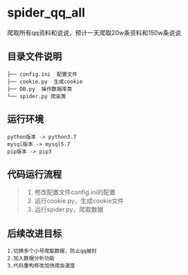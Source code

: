 # spider_qq_all
爬取所有qq资料和说说，预计一天爬取20w条资料和150w条说说

## 目录文件说明
    ├── config.ini  配置文件
    ├── cookie.py  生成cookie
    ├── DB.py  操作数据库类
    └── spider.py 爬虫类

## 运行环境
    python版本 -> python3.7
    mysql版本 -> mysql5.7
    pip版本 -> pip3

## 代码运行流程
>1. 修改配置文件config.ini的配置
>2. 运行cookie.py，生成cookie文件
>3. 运行spider.py，爬取数据

## 后续改进目标
    1.切换多个小号爬取数据，防止qq被封
    2.加入数据分析功能
    3.代码重构修改加快爬虫速度
